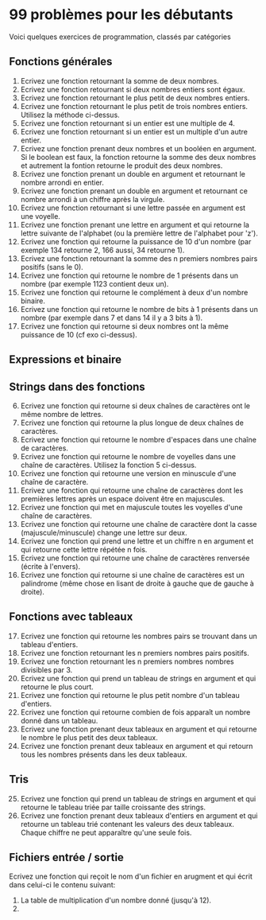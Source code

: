 # 99 problèmes pour les débutants

Voici quelques exercices de programmation, classés par catégories

## Fonctions générales
1. Ecrivez une fonction retournant la somme de deux nombres.
2. Ecrivez une fonction retournant si deux nombres entiers sont égaux.
3. Ecrivez une fonction retournant le plus petit de deux nombres entiers.
4. Ecrivez une fonction retournant le plus petit de trois nombres entiers. Utilisez la méthode ci-dessus.
4. Ecrivez une fonction retournant si un entier est une multiple de 4.
5. Ecrivez une fonction retournant si un entier est un multiple d'un autre entier.
6. Ecrivez une fonction prenant deux nombres et un booléen en argument. Si le boolean est faux, la fonction retourne la somme des deux nombres et autrement la fontion retourne le produit des deux nombres.
7. Ecrivez une fonction prenant un double en argument et retournant le nombre arrondi en entier.
8. Ecrivez une fonction prenant un double en argument et retournant ce nombre arrondi à un chiffre après la virgule.
9. Ecrivez une fonction retournant si une lettre passée en argument est une voyelle.
10. Ecrivez une fonction prenant une lettre en argument et qui retourne la lettre suivante de l'alphabet (ou la première lettre de l'alphabet pour 'z').
11. Ecrivez une fonction qui retourne la puissance de 10 d'un nombre (par exemple 134 retourne 2, 166 aussi, 34 retourne 1).
12. Ecrivez une fonction retournant la somme des n premiers nombres pairs positifs (sans le 0).
13. Ecrivez une fonction qui retourne le nombre de 1 présents dans un nombre (par exemple 1123 contient deux un).
14. Ecrivez une fonction qui retourne le complément à deux d'un nombre binaire.
15. Ecrivez une fonction qui retourne le nombre de bits à 1 présents dans un nombre (par exemple dans 7 et dans 14 il y a 3 bits à 1).
16. Ecrivez une fonction qui retourne si deux nombres ont la même puissance de 10 (cf exo ci-dessus).

## Expressions et binaire

## Strings dans des fonctions
6. Ecrivez une fonction qui retourne si deux chaînes de caractères ont le même nombre de lettres.
7. Ecrivez une fonction qui retourne la plus longue de deux chaînes de caractères.
8. Ecrivez une fonction qui retourne le nombre d'espaces dans une chaîne de caractères.
9. Ecrivez une fonction qui retourne le nombre de voyelles dans une chaîne de caractères. Utilisez la fonction 5 ci-dessus.
10. Ecrivez une fonction qui retourne une version en minuscule d'une chaîne de caractère.
11. Ecrivez une fonction qui retourne une chaîne de caractères dont les premières lettres après un espace doivent être en majuscules.
12. Ecrivez une fonction qui met en majuscule toutes les voyelles d'une chaîne de caractères.
13. Ecrivez une fonction qui retourne une chaîne de caractère dont la casse (majuscule/minuscule) change une lettre sur deux.
14. Ecrivez une fonction qui prend une lettre et un chiffre n en argument et qui retourne cette lettre répétée n fois.
15. Ecrivez une fonction qui retourne une chaîne de caractères renversée (écrite à l'envers).
16. Ecrivez une fonction qui retourne si une chaîne de caractères est un palindrome (même chose en lisant de droite à gauche que de gauche à droite).

## Fonctions avec tableaux
17. Ecrivez une fonction qui retourne les nombres pairs se trouvant dans un tableau d'entiers.
18. Ecrivez une fonction retournant les n premiers nombres pairs positifs.
19. Ecrivez une fonction retournant les n premiers nombres nombres divisibles par 3.
20. Ecrivez une fonction qui prend un tableau de strings en argument et qui retourne le plus court.
21. Ecrivez une fonction qui retourne le plus petit nombre d'un tableau d'entiers.
22. Ecrivez une fonction qui retourne combien de fois apparaît un nombre donné dans un tableau.
23. Ecrivez une fonction prenant deux tableaux en argument et qui retourne le nombre le plus petit des deux tableaux.
24. Ecrivez une fonction prenant deux tableaux en argument et qui retourn tous les nombres présents dans les deux tableaux.

## Tris
25. Ecrivez une fonction qui prend un tableau de strings en argument et qui retourne le tableau triée par taille croissante des strings.
26. Ecrivez une fonction prenant deux tableaux d'entiers en argument et qui retourne un tableau trié contenant les valeurs des deux tableaux. Chaque chiffre ne peut apparaître qu'une seule fois.

## Fichiers entrée / sortie
Ecrivez une fonction qui reçoit le nom d'un fichier en arugment et qui écrit dans celui-ci le contenu suivant:
1. La table de multiplication d'un nombre donné (jusqu'à 12).
1. 
